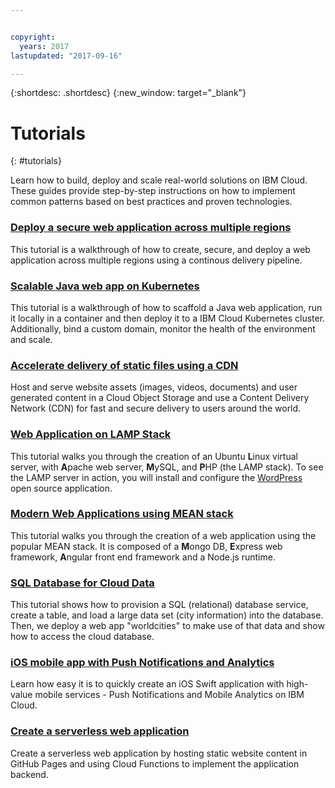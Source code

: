 ```yaml
---


copyright:
  years: 2017
lastupdated: "2017-09-16"

---
```


{:shortdesc: .shortdesc}
{:new_window: target="_blank"}

# Tutorials
{: #tutorials}

Learn how to build, deploy and scale real-world solutions on IBM Cloud. These guides provide step-by-step instructions on how to implement common patterns based on best practices and proven technologies. 

### [Deploy a secure web application across multiple regions](multi-region-webapp.html)

This tutorial is a walkthrough of how to create, secure, and deploy a web application across multiple regions using a continous delivery pipeline.

### [Scalable Java web app on Kubernetes](scalable-webapp-kubernetes.html)

This tutorial is a walkthrough of how to scaffold a Java web application, run it locally in a container and then deploy it to a IBM Cloud Kubernetes cluster. Additionally, bind a custom domain, monitor the health of the environment and scale.

### [Accelerate delivery of static files using a CDN](static-files-cdn.html) 

Host and serve website assets (images, videos, documents) and user generated content in a Cloud Object Storage and use a Content Delivery Network (CDN) for fast and secure delivery to users around the world.

### [Web Application on LAMP Stack](lamp-stack.html) 

This tutorial walks you through the creation of an Ubuntu **L**inux virtual server, with **A**pache web server, **M**ySQL, and **P**HP (the LAMP stack). To see the LAMP server in action, you will install and configure the [WordPress](https://wordpress.org/) open source application.

### [Modern Web Applications using MEAN stack](mean-stack.html) 

This tutorial walks you through the creation of a web application using the popular MEAN stack. It is composed of a **M**ongo DB, **E**xpress web framework, **A**ngular front end framework and a Node.js runtime.

### [SQL Database for Cloud Data](sql-database.html) 

This tutorial shows how to provision a SQL (relational) database service, create a table, and load a large data set (city information) into the database. Then, we deploy a web app "worldcities" to make use of that data and show how to access the cloud database. 

### [iOS mobile app with Push Notifications and Analytics](ios-mobile-push-analytics.html) 

Learn how easy it is to quickly create an iOS Swift application with high-value mobile services - Push Notifications and Mobile Analytics on IBM Cloud.

### [Create a serverless web application](serverless-api-webapp.html)

Create a serverless web application by hosting static website content in GitHub Pages and using Cloud Functions to implement the application backend.